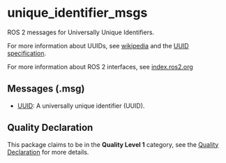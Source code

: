 # unique_identifier_msgs

ROS 2 messages for Universally Unique Identifiers.

For more information about UUIDs, see [wikipedia](https://en.wikipedia.org/wiki/Universally_unique_identifier) and the [UUID specification](https://tools.ietf.org/html/rfc4122.html).

For more information about ROS 2 interfaces, see [index.ros2.org](https://index.ros.org/doc/ros2/Concepts/About-ROS-Interfaces/)

## Messages (.msg)
* [UUID](msg/UUID.msg): A universally unique identifier (UUID).

## Quality Declaration

This package claims to be in the **Quality Level 1** category, see the [Quality Declaration](QUALITY_DECLARATION.md) for more details.
